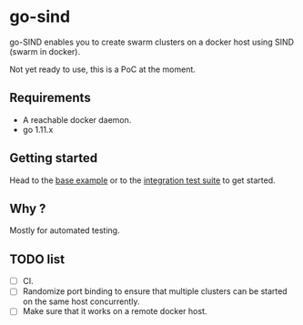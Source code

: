 # go-sind

go-SIND enables you to create swarm clusters on a docker host using SIND (swarm in docker).

Not yet ready to use, this is a PoC at the moment.

## Requirements

- A reachable docker daemon.
- go 1.11.x

## Getting started

Head to the [base example](./example/base/main.go)  or to the [integration test suite](./integration/sind_test.go) to get started.

## Why ?

Mostly for automated testing.

## TODO list

- [ ] CI.
- [ ] Randomize port binding to ensure that multiple clusters can be started on the same host concurrently.
- [ ] Make sure that it works on a remote docker host.
